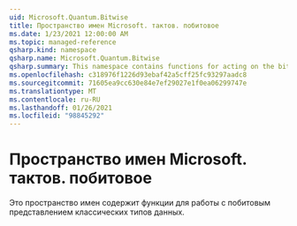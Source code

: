 ```yaml
---
uid: Microsoft.Quantum.Bitwise
title: Пространство имен Microsoft. тактов. побитовое
ms.date: 1/23/2021 12:00:00 AM
ms.topic: managed-reference
qsharp.kind: namespace
qsharp.name: Microsoft.Quantum.Bitwise
qsharp.summary: This namespace contains functions for acting on the bitwise representation of classical data types.
ms.openlocfilehash: c318976f1226d93ebaf42a5cff25fc93297aadc8
ms.sourcegitcommit: 71605ea9cc630e84e7ef29027e1f0ea06299747e
ms.translationtype: MT
ms.contentlocale: ru-RU
ms.lasthandoff: 01/26/2021
ms.locfileid: "98845292"
---
```

# <a name="microsoftquantumbitwise-namespace"></a>Пространство имен Microsoft. тактов. побитовое

Это пространство имен содержит функции для работы с побитовым представлением классических типов данных.

